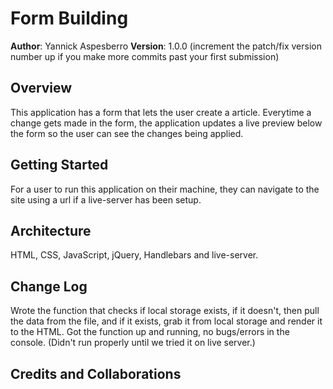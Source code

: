 # Form Building

**Author**: Yannick Aspesberro 
**Version**: 1.0.0 (increment the patch/fix version number up if you make more commits past your first submission)

## Overview
This application has a form that lets the user create a article. Everytime a change gets made in the form, the application updates a live preview below the form so the user can see the changes being applied. 

## Getting Started
For a user to run this application on their machine, they can navigate to the site using a url if a live-server has been setup.

## Architecture
HTML, CSS, JavaScript, jQuery, Handlebars and live-server.

## Change Log

Wrote the function that checks if local storage exists, if it doesn't, then pull the data from the file, and if it exists, grab it from local storage and render it to the HTML.
Got the function up and running, no bugs/errors in the console. (Didn't run properly until we tried it on live server.)

## Credits and Collaborations

